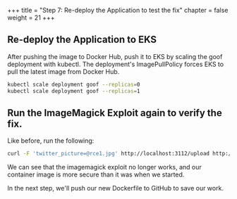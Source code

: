 +++
title = "Step 7: Re-deploy the Application to test the fix"
chapter = false
weight = 21
+++

## Re-deploy the Application to EKS

After pushing the image to Docker Hub, push it to EKS by scaling the goof deployment with kubectl. The deployment's ImagePullPolicy forces EKS to pull the latest image from Docker Hub.

```sh
kubectl scale deployment goof --replicas=0
kubectl scale deployment goof --replicas=1
```

## Run the ImageMagick Exploit again to verify the fix.

Like before, run the following:
```bash
curl -F 'twitter_picture=@rce1.jpg' http://localhost:3112/upload http://$GOOF_IMAGE_LB//
```

We can see that the imagemagick exploit no longer works, and our container image is more secure than it was when we started. 

In the next step, we'll push our new Dockerfile to GitHub to save our work. 
